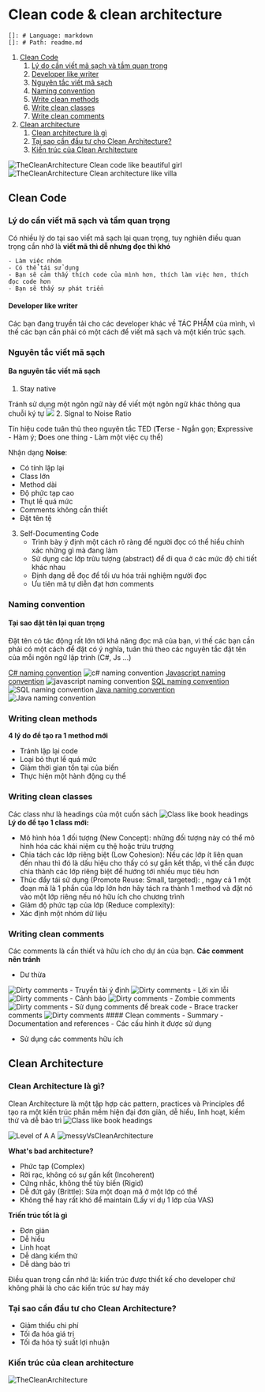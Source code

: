 ﻿# Clean code & clean architecture
    []: # Language: markdown
    []: # Path: readme.md

1. [Clean Code](#clean-code)
   1. [Lý do cần viết mã sạch và tầm quan trọng](#Lý-do-cần-viết-mã-sạch-và-tầm-quan-trọng)
   2. [Developer like writer](#Developer-like-writer)
   3. [Nguyên tắc viết mã sạch](#Nguyên-tắc-viết-mã-sạch)
   4. [Naming convention](#Naming-convention)
   5. [Write clean methods](#Write-clean-methods)
   6. [Write clean classes](#Write-clean-classes)
   7. [Write clean comments](#Write-clean-comments)
2. [Clean architecture](#clean-architecture)
   1. [Clean architecture là gì](#Clean-architecture-là-gi)
   2. [Tại sao cần đầu tư cho Clean Architecture?](#Tại-sao-cần-đầu-tư-cho-Clean-Architecture)
   3. [Kiến trúc của Clean Architecture](#Kiến-trúc-của-Clean-Architecture)

<img src="docs/images/Anne-Hathaway.jpg" alt="TheCleanArchitecture">
Clean code like beautiful girl 
<img src="docs/images/biet-thu-dep-21.jpg" alt="TheCleanArchitecture">
Clean architecture like villa

## Clean Code

### Lý do cần viết mã sạch và tầm quan trọng
Có nhiều lý do tại sao viết mã sạch lại quan trọng, tuy nghiên điều quan trọng cần nhớ là **viết mã thì dễ nhưng đọc thì khó**   

    - Làm việc nhóm
    - Có thể tái sử dụng
    - Bạn sẽ cảm thấy thích code của mình hơn, thích làm việc hơn, thích đọc code hơn
    - Bạn sẽ thấy sự phát triển
    
#### Developer like writer
Các bạn đang truyền tải cho các developer khác về TÁC PHẨM của mình,  vì thế các bạn cần phải có một cách để viết mã sạch và một kiến trúc sạch.
### Nguyên tắc viết mã sạch
#### Ba nguyên tắc viết mã sạch
1. Stay native 

Tránh sử dụng một ngôn ngữ này để viết một ngôn ngữ khác thông qua chuỗi ký tự
<img src="https://mariagraziamerlo.files.wordpress.com/2015/12/dirty_code.png?w=636">
2. Signal to Noise Ratio

Tín hiệu code tuân thủ theo nguyên tắc TED (**T**erse - Ngắn gọn; **E**xpressive - Hàm ý; **D**oes one thing - Làm một việc cụ thể)

Nhận dạng **Noise**:

 - Có tính lặp lại
 - Class lớn
 - Method dài
 - Độ phức tạp cao
 - Thụt lề quá mức
 - Comments không cần thiết
 - Đặt tên tệ

3. Self-Documenting Code
   - Trình bày ý định một cách rõ ràng để người đọc có thể hiểu chính xác những gì mà đang làm
   - Sử dụng các lớp trừu tượng (abstract)  để đi qua ở các mức độ chi tiết khác nhau 
   - Định dạng dễ đọc để tối ưu hóa trải nghiệm người đọc
   - Ưu tiên mã tự diễn đạt hơn comments


### Naming convention
#### Tại sao đặt tên lại quan trọng
Đặt tên có tác động rất lớn tới khả năng đọc mã của bạn, vì thế các bạn cần phải có một cách để đặt có ý nghĩa, tuân thủ theo các nguyên tắc đặt tên của mỗi ngôn ngữ lập trình (C#, Js ...)

[C# naming convention](https://github.com/ktaranov/naming-convention/blob/master/C%23%20Coding%20Standards%20and%20Naming%20Conventions.md)
<img src="docs/images/cSharpNamingClassesConvention.JPG" alt="c# naming convention">
[Javascript naming convention](https://github.com/ktaranov/naming-convention/blob/master/JavaScript%20Name%20and%20Coding%20Conventions.md)
<img src="docs/images/javascriptNamingClassesConvention.JPG" alt="javascript naming convention">
[SQL naming convention](https://github.com/ktaranov/naming-convention/blob/master/SQL%20Server%20Name%20Convention%20and%20T-SQL%20Programming%20Style.md)
<img src="docs/images/sqlNamingClassesConvention.JPG" alt="SQL naming convention">
[Java naming convention](https://www.javatpoint.com/java-naming-conventions)
<img src="docs/images/javaNamingClassesConvention.JPG" alt="Java naming convention">

### Writing clean methods
**4 lý do để tạo ra 1 method mới**
- Tránh lặp lại code
- Loại bỏ thụt lề quá mức
- Giảm thời gian tồn tại của biến
- Thực hiện một hành động cụ thể
### Writing clean classes
Các class như là headings của một cuốn sách
<img src="docs/images/classAsHeadingsABook.png" alt="Class like book headings">
**Lý do để tạo 1 class mới:**
- Mô hình hóa 1 đối tượng (New Concept): những đối tượng này có thể mô hình hóa các khái niệm cụ thệ hoặc trừu trượng
- Chia tách các lớp riêng biệt (Low Cohesion): Nếu các lớp ít liên quan đến nhau thì đó là dấu hiệu cho thấy có sự gắn kết thấp, vì thế cần được chia thành các lớp riêng biệt để hướng tới nhiều mục tiêu hơn
- Thúc đẩy tái sử dụng (Promote Reuse: Small, targeted): , ngay cả 1 một đoạn mã là 1 phần của lớp lớn hơn hãy tách ra thành 1 method và đặt nó vào một lớp riêng nếu nó hữu ích cho chương trình
- Giảm độ phức tạp của lớp (Reduce complexity):
- Xác định một nhóm dữ liệu
### Writing clean comments
Các comments là cần thiết và hữu ích cho dự án của bạn. 
**Các comment nên tránh**
- Dư thừa
<img src="docs/images/c1.jpg" alt="Dirty comments">
- Truyền tải ý định
<img src="docs/images/c2.jpg" alt="Dirty comments">
- Lời xin lỗi
<img src="docs/images/c3.jpg" alt="Dirty comments">
- Cảnh báo
<img src="docs/images/c4.jpg" alt="Dirty comments">
- Zombie comments
<img src="docs/images/c5.jpg" alt="Dirty comments">
- Sử dụng comments để break code
- Brace tracker comments
  <img src="docs/images/c6.jpg" alt="Dirty comments">
#### Clean comments
- Summary
- Documentation and references
- Các cấu hình ít được sử dụng 

- Sử dụng các comments hữu ích
## Clean Architecture
### Clean Architecture là gì?
Clean Architecture là một tập hợp các pattern, practices và Principles để tạo ra một kiến trúc phần mềm hiện đại đơn giản, dễ hiểu, linh hoạt, kiểm thử và dễ bảo trì
<img src="docs/images/dc2.png" alt="Class like book headings">

<img src="docs/images/levelsOfAA.png" alt="Level of A A">
<img src="docs/images/messyVsCleanArchitecture.png" alt="messyVsCleanArchitecture">

**What's bad architecture?**
- Phức tạp (Complex)
- Rời rạc, không có sự gắn kết (Incoherent)
- Cứng nhắc, không thể tùy biến (Rigid)
- Dễ đứt gãy (Brittle): Sửa một đoạn mã ở một lớp có thể
- Không thể hay rất khó để maintain (Lấy ví dụ 1 lớp của VAS)

**Triến trúc tốt là gì**
- Đơn giản
- Dễ hiểu
- Linh hoạt
- Dễ dàng kiểm thử
- Dễ dàng bảo trì

Điều quan trọng cần nhớ là: kiến trúc được thiết kế cho developer chứ không phải là cho các kiến trúc sư hay máy

### Tại sao cần đầu tư cho Clean Architecture?

- Giảm thiểu chi phí
- Tối đa hóa giá trị
- Tối đa hóa tỷ suất lợi nhuận


### Kiến trúc của clean architecture
<img src="docs/images/TheCleanArchitecture.png" alt="TheCleanArchitecture">
